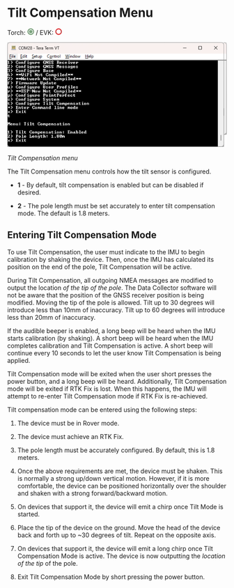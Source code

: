 # Tilt Compensation Menu

Torch: ![Feature Supported](img/Icons/GreenDot.png) / EVK: ![Feature Not Supported](img/Icons/RedDot.png)

![Tilt Compensation menu](<img/Terminal/SparkFun RTK Everywhere - Tilt Menu.png>)

*Tilt Compensation menu*

The Tilt Compensation menu controls how the tilt sensor is configured.

* **1** - By default, tilt compensation is enabled but can be disabled if desired.

* **2** - The pole length must be set accurately to enter tilt compensation mode. The default is 1.8 meters.

## Entering Tilt Compensation Mode

To use Tilt Compensation, the user must indicate to the IMU to begin calibration by shaking the device. Then, once the IMU has calculated its position on the end of the pole, Tilt Compensation will be active.

During Tilt Compensation, all outgoing NMEA messages are modified to output the location *of the tip of the pole*. The Data Collector software will not be aware that the position of the GNSS receiver position is being modified. Moving the tip of the pole is allowed. Tilt up to 30 degrees will introduce less than 10mm of inaccuracy. Tilt up to 60 degrees will introduce less than 20mm of inaccuracy. 

If the audible beeper is enabled, a long beep will be heard when the IMU starts calibration (by shaking). A short beep will be heard when the IMU completes calibration and Tilt Compensation is active. A short beep will continue every 10 seconds to let the user know Tilt Compensation is being applied.

Tilt Compensation mode will be exited when the user short presses the power button, and a long beep will be heard. Additionally, Tilt Compensation mode will be exited if RTK Fix is lost. When this happens, the IMU will attempt to re-enter Tilt Compensation mode if RTK Fix is re-achieved.

Tilt compensation mode can be entered using the following steps:

1) The device must be in Rover mode.

2) The device must achieve an RTK Fix.

3) The pole length must be accurately configured. By default, this is 1.8 meters.

4) Once the above requirements are met, the device must be shaken. This is normally a strong up/down vertical motion. However, if it is more comfortable, the device can be positioned horizontally over the shoulder and shaken with a strong forward/backward motion.

5) On devices that support it, the device will emit a chirp once Tilt Mode is started.

6) Place the tip of the device on the ground. Move the head of the device back and forth up to ~30 degrees of tilt. Repeat on the opposite axis.

7) On devices that support it, the device will emit a long chirp once Tilt Compensation Mode is active. The device is now outputting the *location of the tip* of the pole.

8) Exit Tilt Compensation Mode by short pressing the power button.